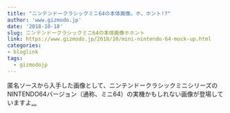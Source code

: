 ```yaml
---
title: "ニンテンドークラシックミニ64の本体画像。ホ、ホント!?"
author: 'www.gizmodo.jp'
date: '2018-10-18'
slug: ニンテンドークラシックミニ64の本体画像ホホント
link: https://www.gizmodo.jp/2018/10/mini-nintendo-64-mock-up.html
categories:
- bloglink
tags:
  - gizmodojp
---
```


匿名ソースから入手した画像として、ニンテンドークラシックミニシリーズのNINTENDO64バージョン（通称、ミニ64）の実機かもしれない画像が登場していますよ[... <i class="fas fa-external-link-alt"></i>](https://www.gizmodo.jp/2018/10/mini-nintendo-64-mock-up.html)

